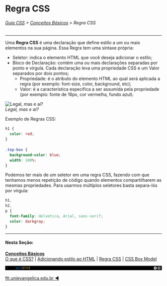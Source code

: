 # Regra CSS
###### [Guia CSS](../README.md) > [Conceitos Básicos](./conceitos-basicos.md) > Regra CSS
---

Uma **Regra CSS** é uma declaração que define estilo a um ou mais elementos na sua página. Essa Regra tem uma sintaxe própria:

<!-- Imagem da Regra-->

- Seletor: indica o elemento HTML que você deseja adicionar o estilo;
- Bloco de Declaração: contém uma ou mais declarações separadas por ponto e vírgula. Cada declaração leva uma propriedade CSS e um Valor separados por dois pontos;
  - Propriedade:  é o atributo do elemento HTML ao qual será aplicada a regra (por exemplo: font-size, color, background, etc);
  - Valor: é a característica específica a ser assumida pela propriedade (por exemplo: fonte de 16px, cor vermelha, fundo azul).

![Legal, mas e aí?](https://media1.tenor.com/images/555b77dde4cbfa15cb2c108493e019bf/tenor.gif)  
*Legal, mas e aí?*

Exemplo de Regras CSS:

```css
h1 {
  color: red;
}

.top-box {
  background-color: blue;
  width: 100%;
}
```

Podemos ter mais de um seletor em uma regra CSS, fazendo com que tenhamos menos repetição de código quando elementos compartilharem as mesmas propriedades. Para usarmos múltiplos seletores basta separa-lós por vírgula:

```css
h1,
h2,
p {
  font-family: Helvetica, Arial, sans-serif;
  color: darkgray;
}
```



---
#### Nesta Seção:
[**Conceitos Básicos**](./conceitos-basicos.md)  
[O que é CSS?](./o-que-e-css.md) | [Adicionando estilo ao HTML](./adicionando-estilo-ao-html.md) | [Regra CSS](./regra-css.md) | [CSS Box Model](./css-box-model.md)

<img src="../assets/guia-css-linha-horizontal.jpg">

[ftt.unievangelica.edu.br :arrow_backward:](http://ftt.unievangelica.edu.br) 